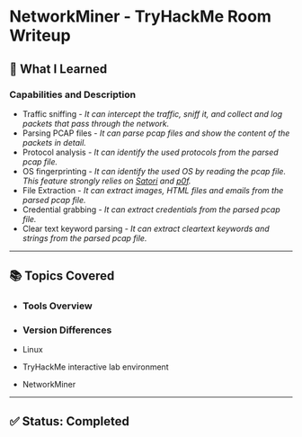 # NetworkMiner - TryHackMe Room Writeup

## 🧠 What I Learned

### Capabilities and Description
- Traffic sniffing  - *It can intercept the traffic, sniff it, and collect and log packets that pass through the network.*
- Parsing PCAP files  - *It can parse pcap files and show the content of the packets in detail.*
- Protocol analysis  - *It can identify the used protocols from the parsed pcap file.*
- OS fingerprinting  - *It can identify the used OS by reading the pcap file. This feature strongly relies on [Satori](https://github.com/xnih/satori/) and [p0f](https://lcamtuf.coredump.cx/p0f3/).*
- File Extraction  - *It can extract images, HTML files and emails from the parsed pcap file.*
- Credential grabbing  - *It can extract credentials from the parsed pcap file.*
- Clear text keyword parsing  - *It can extract cleartext keywords and strings from the parsed pcap file.*
  
---

## 📚 Topics Covered

- ### Tools Overview
  
- ### Version Differences

- Linux
- TryHackMe interactive lab environment
- NetworkMiner

---

## ✅ Status: Completed
